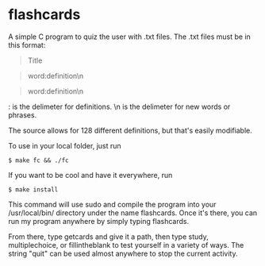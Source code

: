 flashcards
==========

A simple C program to quiz the user with .txt files. The .txt files must be in this format:

>Title

>word:definition\n

>word:definition\n

: is the delimeter for definitions. \n is the delimeter for new words or phrases.

The source allows for 128 different definitions, but that's easily modifiable.

To use in your local folder, just run

    $ make fc && ./fc

If you want to be cool and have it everywhere, run

    $ make install
    
This command will use sudo and compile the program into your /usr/local/bin/ directory under the name flashcards. Once it's there, you can run my program anywhere by simply typing flashcards.

From there, type getcards and give it a path, then type study, multiplechoice, or fillintheblank to test yourself in a variety of ways. The string "quit" can be used almost anywhere to stop the current activity.
